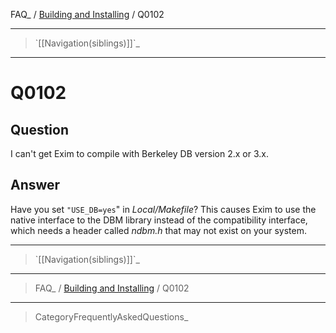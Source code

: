 FAQ\_ / [Building and Installing](FAQ/Building_and_Installing) / Q0102

* * * * *

> \`[[Navigation(siblings)]]\`\_

* * * * *

Q0102
=====

Question
--------

I can't get Exim to compile with Berkeley DB version 2.x or 3.x.

Answer
------

Have you set `"USE_DB=yes`" in *Local/Makefile*? This causes Exim to use
the native interface to the DBM library instead of the compatibility
interface, which needs a header called *ndbm.h* that may not exist on
your system.

* * * * *

> \`[[Navigation(siblings)]]\`\_

* * * * *

> FAQ\_ / [Building and Installing](FAQ/Building_and_Installing) / Q0102

* * * * *

> CategoryFrequentlyAskedQuestions\_
